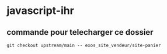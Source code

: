 # javascript-ihr

## commande pour telecharger ce dossier 
```
git checkout upstream/main -- exos_site_vendeur/site-panier
```
